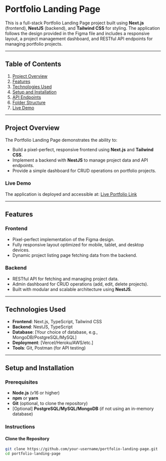 # Portfolio Landing Page

This is a full-stack Portfolio Landing Page project built using **Next.js** (frontend), **NestJS** (backend), and **Tailwind CSS** for styling. The application follows the design provided in the Figma file and includes a responsive layout, a project management dashboard, and RESTful API endpoints for managing portfolio projects.

---

## Table of Contents

1. [Project Overview](#project-overview)
2. [Features](#features)
3. [Technologies Used](#technologies-used)
4. [Setup and Installation](#setup-and-installation)
5. [API Endpoints](#api-endpoints)
6. [Folder Structure](#folder-structure)
7. [Live Demo](#live-demo)

---

## Project Overview

The Portfolio Landing Page demonstrates the ability to:
- Build a pixel-perfect, responsive frontend using **Next.js** and **Tailwind CSS**.
- Implement a backend with **NestJS** to manage project data and API endpoints.
- Provide a simple dashboard for CRUD operations on portfolio projects.

### Live Demo
The application is deployed and accessible at: [Live Portfolio Link](#)

---

## Features

### Frontend
- Pixel-perfect implementation of the Figma design.
- Fully responsive layout optimized for mobile, tablet, and desktop devices.
- Dynamic project listing page fetching data from the backend.

### Backend
- RESTful API for fetching and managing project data.
- Admin dashboard for CRUD operations (add, edit, delete projects).
- Built with modular and scalable architecture using **NestJS**.

---

## Technologies Used

- **Frontend**: Next.js, TypeScript, Tailwind CSS
- **Backend**: NestJS, TypeScript
- **Database**: [Your choice of database, e.g., MongoDB/PostgreSQL/MySQL]
- **Deployment**: [Vercel/Heroku/AWS/etc.]
- **Tools**: Git, Postman (for API testing)

---

## Setup and Installation

### Prerequisites
- **Node.js** (v16 or higher)
- **npm** or **yarn**
- **Git** (optional, to clone the repository)
- [Optional] **PostgreSQL/MySQL/MongoDB** (if not using an in-memory database)

### Instructions

#### Clone the Repository
```bash
git clone https://github.com/your-username/portfolio-landing-page.git
cd portfolio-landing-page
